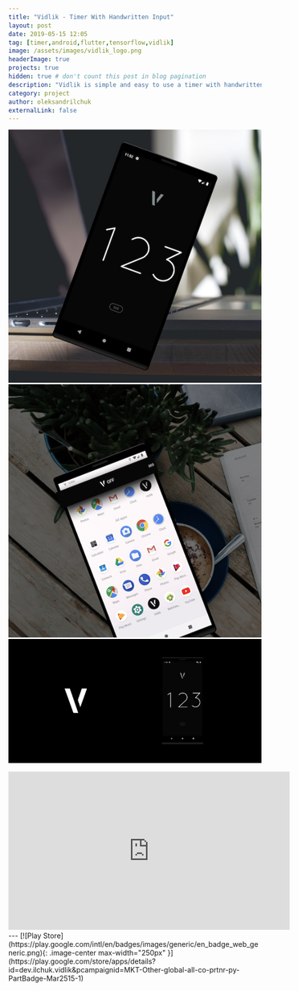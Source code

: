 ```yaml
---
title: "Vidlik - Timer With Handwritten Input"
layout: post
date: 2019-05-15 12:05
tag: [timer,android,flutter,tensorflow,vidlik]
image: /assets/images/vidlik_logo.png
headerImage: true
projects: true
hidden: true # don't count this post in blog pagination
description: "Vidlik is simple and easy to use a timer with handwritten input."
category: project
author: oleksandrilchuk
externalLink: false
---
```

![Screenshot](/assets/images/vidlik_screen1.jpg)
![Screenshot](/assets/images/vidlik_screen2.jpg)
![Screenshot](/assets/images/vidlik_screen3.jpg)
<iframe width="560" height="315" src="https://www.youtube.com/embed/8HwxOvGkbAo" frameborder="0" allow="autoplay; encrypted-media" allowfullscreen></iframe>
---
[![Play Store](https://play.google.com/intl/en/badges/images/generic/en_badge_web_generic.png){: .image-center max-width="250px" }](https://play.google.com/store/apps/details?id=dev.ilchuk.vidlik&pcampaignid=MKT-Other-global-all-co-prtnr-py-PartBadge-Mar2515-1)

